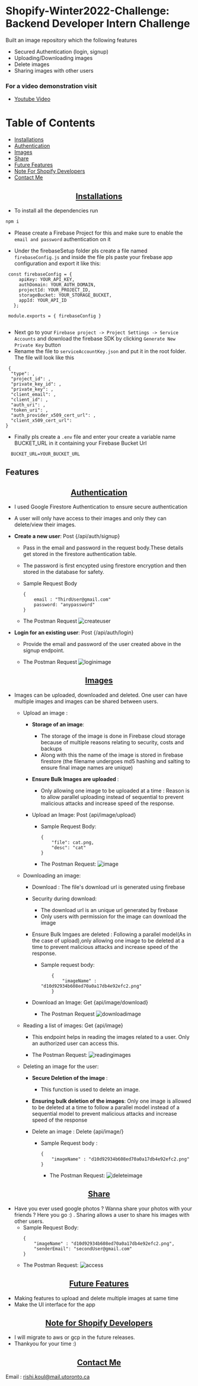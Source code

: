 # Shopify-Winter2022-Challenge: Backend Developer Intern Challenge
Built an image repository which the following features

 - Secured Authentication (login, signup)
 - Uploading/Downloading images
 - Delete images
 - Sharing images with other users
    

### For a video demonstration visit
-  [Youtube Video](https://youtu.be/70dXZQCRH48)

# Table of Contents
- [Installations](#installations)
- [Authentication](#authentication)
- [Images](#images)
- [Share](#share)
- [Future Features](#future-features)
- [Note For Shopify Developers](#note-for-shopify-developers)
- [Contact Me](#contact-me)

<p align="center">
    <u><h2 align="center">Installations</h2></u>
</p>

- To install all the dependencies run 
```bash
npm i
```

- Please create a Firebase Project for this and make sure to enable the ```email and password``` authentication on it

- Under the firebaseSetup folder pls create a file named ```firebaseConfig.js``` and inside the file pls paste your firebase app configuration and export it like this: 
```
 const firebaseConfig = {
     apiKey: YOUR_API_KEY,
     authDomain: YOUR_AUTH_DOMAIN,
     projectId: YOUR_PROJECT_ID,
     storageBucket: YOUR_STORAGE_BUCKET,
     appId: YOUR_API_ID
   };

 module.exports = { firebaseConfig }
 
```

- Next go to your ```Firebase project -> Project Settings -> Service Accounts``` and download the firebase SDK by clicking ```Generate New Private Key``` button
- Rename the file to ``` serviceAccountKey.json ``` and put it in the root folder. The file will look like this
```
 {
  "type": ,
  "project_id": ,
  "private_key_id": ,
  "private_key": ,
  "client_email": ,
  "client_id": ,
  "auth_uri": ,
  "token_uri": ,
  "auth_provider_x509_cert_url": ,
  "client_x509_cert_url": 
}
```

- Finally pls create a ```.env``` file and enter your create a variable name BUCKET_URL in it containing your Firebase Bucket Url

```
  BUCKET_URL=YOUR_BUCKET_URL
```

## Features

<p align="center">
    <u><h2 align="center">Authentication</h2></u>
</p>

-  I used Google Firestore Authentication to ensure secure authentication
-  A user will only have access to their images and only they can delete/view their images.


-  <b>Create a new user</b>: Post {/api/auth/signup}
    -  Pass in the email and password in the request body.These details get stored in the firestore authentication table. 
    -  The password is first encypted using firestore encryption and then stored in the database for safety.

    - Sample Request Body
        ```
        {
            email : "ThirdUser@gmail.com"
            password: "anypassword"
        }
        ```
        
    - The Postman Request
        ![createuser](https://user-images.githubusercontent.com/59619895/132992863-974afdf7-31e7-465c-8991-e6087ed4d0e4.png)

-  <b>Login for an existing user</b>: Post {/api/auth/login} 
    - Provide the email and password of the user created above in the signup endpoint. 

       
    - The Postman Request
        ![loginimage](https://user-images.githubusercontent.com/59619895/132992827-7f039ec6-2386-4afc-8257-10a1c4d8f683.png)


 <p align="center">
    <u><h2 align="center">Images</h2></u>
</p>   
        
- Images can be uploaded, downloaded and deleted. One user can have multiple images and images can be shared between users.

    - Upload an image :
        - <b>Storage of an image</b>: 
            - The storage of the image is done in Firebase cloud storage because of multiple reasons relating to security, costs and backups
            - Along with this the name of the image is stored in firebase firestore (the filename undergoes md5 hashing and salting to ensure final image names are unique)
        -  <b> Ensure Bulk Images are uploaded </b>:
            - Only allowing one image to be uploaded at a time : Reason is to allow parallel uploading instead of sequential to prevent malicious attacks and increase speed of the response.
            
        - Upload an Image: Post {api/image/upload}
            
            - Sample Request Body:
                ```
                {
                    "file": cat.png,
                    "desc": "cat"
                }
                ```
                
            - The Postman Request:
                ![image](https://user-images.githubusercontent.com/59619895/132993037-b6070618-3559-4d9e-95ee-d1cff2b49852.png)
               
    - Downloading an image:
        - Download : The file's download url is generated using firebase
        - Security during download:
            - The download url is an unique url generated by firebase
            - Only users with permission for the image can download the image
        - Ensure Bulk Imgaes are deleted : Following a parallel model(As in the case of upload),only allowing one image to be deleted at a time to prevent malicious attacks and increase speed of the response.
        
          - Sample request body:
       
                    {
                        "imageName" : "d10d92934b608ed70a0a17db4e92efc2.png"
                    }
        
        - Download an Image: Get {api/image/download}

            - The Postman Request
                ![downloadimage](https://user-images.githubusercontent.com/59619895/132993096-2e52d368-7529-41ff-baad-89d3284801c9.png)

    - Reading a list of images: Get {api/image}
        -  This endpoint helps in reading the images related to a user. Only an authorized user can access this.

        - The Postman Request:
            ![readingimages](https://user-images.githubusercontent.com/59619895/132993149-94f7bab2-b5e9-4f6f-9c49-fd15298e9365.png)

    - Deleting an image for the user:
        - <b>Secure Deletion of the image </b>: 
            - This function is used to delete an image. 
        - <b>Ensuring bulk deletion of the images</b>: Only one image is allowed to be deleted at a time to follow a parallel model instead of a sequential model to prevent malicious attacks and increase speed of the response
        - Delete an image : Delete {api/image/}

          - Sample Request body :

                {
                    "imageName" : "d10d92934b608ed70a0a17db4e92efc2.png"
                }

                
            - The Postman Request:
                ![deleteimage](https://user-images.githubusercontent.com/59619895/132993201-21687e10-f3a0-470d-9e35-63bb2b13d5d4.png)
                
<p align="center">
    <u><h2 align="center">Share</h2></u>
</p>

- Have you ever used google photos ? Wanna share your photos with your friends ? Here you go :) . Sharing allows a user to share his images with other users. 
    - Sample Request Body:
        ```
        {
            "imageName" : "d10d92934b608ed70a0a17db4e92efc2.png",
            "senderEmail": "secondUser@gmail.com"
        }
        ```
    - The Postman Request:
        ![access](https://user-images.githubusercontent.com/59619895/132993267-ca02e490-aef1-46b7-ba47-9a2110a220af.png)

<p align="center">
    <u><h2 align="center">Future Features</h2></u>
</p>

- Making features to upload and delete multiple images at same time
- Make the UI interface for the app

<p align="center">
    <u><h2 align="center">Note for Shopify Developers</h2></u>
</p>

- I will migrate to aws or gcp in the future releases.
- Thankyou  for your time :) 

<p align="center">
    <u><h2 align="center">Contact Me</h2></u>
</p>

Email : rishi.koul@mail.utoronto.ca

